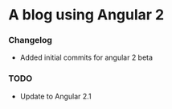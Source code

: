 # A blog using Angular 2

### Changelog
* Added initial commits for angular 2 beta

### TODO
* Update to Angular 2.1
